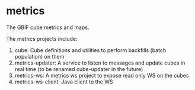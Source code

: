 metrics
=======

The GBIF cube metrics and maps.

The metrics projects include:
1) cube: Cube definitions and utilities to perform backfills (batch population) on them 
2) metrics-updater: A service to listen to messages and update cubes in real time (to be renamed cube-updater in the future)
3) metrics-ws: A metrics ws project to expose read only WS on the cubes
4) metrics-ws-client: Java client to the WS